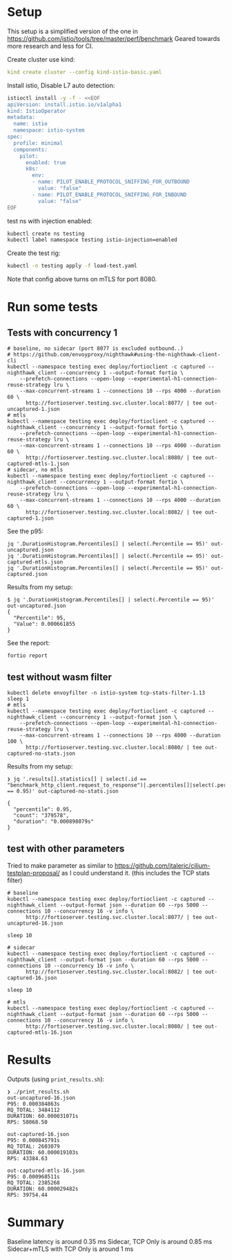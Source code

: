 # Setup

This setup is a simplified version of the one in https://github.com/istio/tools/tree/master/perf/benchmark
Geared towards more research and less for CI.

Create cluster use kind:
```yaml
kind create cluster --config kind-istio-basic.yaml
```

Install istio, Disable L7 auto detection:

```sh
istioctl install -y -f - <<EOF
apiVersion: install.istio.io/v1alpha1
kind: IstioOperator
metadata:
  name: istio
  namespace: istio-system
spec:
  profile: minimal
  components:
    pilot:
      enabled: true
      k8s:
        env:
        - name: PILOT_ENABLE_PROTOCOL_SNIFFING_FOR_OUTBOUND
          value: "false"
        - name: PILOT_ENABLE_PROTOCOL_SNIFFING_FOR_INBOUND
          value: "false"
EOF
```

test ns with injection enabled:
```sh
kubectl create ns testing
kubectl label namespace testing istio-injection=enabled
```

Create the test rig:

```sh
kubectl -n testing apply -f load-test.yaml
```
Note that config above turns on mTLS for port 8080.

# Run some tests

## Tests with concurrency 1

```
# baseline, no sidecar (port 8077 is excluded outbound..)
# https://github.com/envoyproxy/nighthawk#using-the-nighthawk-client-cli
kubectl --namespace testing exec deploy/fortioclient -c captured -- nighthawk_client --concurrency 1 --output-format fortio \
    --prefetch-connections --open-loop --experimental-h1-connection-reuse-strategy lru \
    --max-concurrent-streams 1 --connections 10 --rps 4000 --duration 60 \
      http://fortioserver.testing.svc.cluster.local:8077/ | tee out-uncaptured-1.json
# mtls
kubectl --namespace testing exec deploy/fortioclient -c captured -- nighthawk_client --concurrency 1 --output-format fortio \
    --prefetch-connections --open-loop --experimental-h1-connection-reuse-strategy lru \
    --max-concurrent-streams 1 --connections 10 --rps 4000 --duration 60 \
      http://fortioserver.testing.svc.cluster.local:8080/ | tee out-captured-mtls-1.json
# sidecar, no mtls
kubectl --namespace testing exec deploy/fortioclient -c captured -- nighthawk_client --concurrency 1 --output-format fortio \
    --prefetch-connections --open-loop --experimental-h1-connection-reuse-strategy lru \
    --max-concurrent-streams 1 --connections 10 --rps 4000 --duration 60 \
      http://fortioserver.testing.svc.cluster.local:8082/ | tee out-captured-1.json
```

See the p95:
```
jq '.DurationHistogram.Percentiles[] | select(.Percentile == 95)' out-uncaptured.json
jq '.DurationHistogram.Percentiles[] | select(.Percentile == 95)' out-captured-mtls.json
jq '.DurationHistogram.Percentiles[] | select(.Percentile == 95)' out-captured.json
```

Results from my setup:
```
$ jq '.DurationHistogram.Percentiles[] | select(.Percentile == 95)' out-uncaptured.json
{
  "Percentile": 95,
  "Value": 0.000661855
}
```

See the report:
```shell
fortio report
```


## test without wasm filter

```
kubectl delete envoyfilter -n istio-system tcp-stats-filter-1.13
sleep 1
# mtls
kubectl --namespace testing exec deploy/fortioclient -c captured -- nighthawk_client --concurrency 1 --output-format json \
    --prefetch-connections --open-loop --experimental-h1-connection-reuse-strategy lru \
    --max-concurrent-streams 1 --connections 10 --rps 4000 --duration 100 \
      http://fortioserver.testing.svc.cluster.local:8080/ | tee out-captured-no-stats.json
```

Results from my setup:
```
❯ jq '.results[].statistics[] | select(.id == "benchmark_http_client.request_to_response")|.percentiles[]|select(.percentile == 0.95)' out-captured-no-stats.json

{
  "percentile": 0.95,
  "count": "379578",
  "duration": "0.000898079s"
}
```

## test with other parameters

Tried to make parameter as similar to https://github.com/jtaleric/cilium-testplan-proposal/ as I could 
understand it.
(this includes the TCP stats filter)

```
# baseline
kubectl --namespace testing exec deploy/fortioclient -c captured -- nighthawk_client --output-format json --duration 60 --rps 5000 --connections 10 --concurrency 16 -v info \
      http://fortioserver.testing.svc.cluster.local:8077/ | tee out-uncaptured-16.json

sleep 10

# sidecar
kubectl --namespace testing exec deploy/fortioclient -c captured -- nighthawk_client --output-format json --duration 60 --rps 5000 --connections 10 --concurrency 16 -v info \
      http://fortioserver.testing.svc.cluster.local:8082/ | tee out-captured-16.json

sleep 10

# mtls
kubectl --namespace testing exec deploy/fortioclient -c captured -- nighthawk_client --output-format json --duration 60 --rps 5000 --connections 10 --concurrency 16 -v info \
      http://fortioserver.testing.svc.cluster.local:8080/ | tee out-captured-mtls-16.json
```
# Results

Outputs (using `print_results.sh`):

```
❯ ./print_results.sh
out-uncaptured-16.json
P95: 0.000384863s
RQ_TOTAL: 3484112
DURATION: 60.000031071s
RPS: 58068.50

out-captured-16.json
P95: 0.000845791s
RQ_TOTAL: 2603079
DURATION: 60.000019103s
RPS: 43384.63

out-captured-mtls-16.json
P95: 0.000968511s
RQ_TOTAL: 2385268
DURATION: 60.000029482s
RPS: 39754.44
```

# Summary

Baseline latency is around 0.35 ms
Sidecar, TCP Only is around 0.85 ms
Sidecar+mTLS with TCP Only is around 1 ms